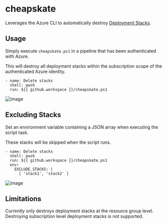 # cheapskate

Leverages the Azure CLI to automatically destroy [Deployment Stacks](https://learn.microsoft.com/en-us/azure/azure-resource-manager/bicep/deployment-stacks?tabs=azure-powershell).

## Usage

Simply execute `cheapskate.ps1` in a pipeline that has been authenticated with Azure. 

This will destroy all deployment stacks within the subscription scope of the authenticated Azure identity.

```
- name: Delete stacks
  shell: pwsh
  run: ${{ github.workspace }}/cheapskate.ps1
```

![image](https://github.com/jamesSampica/cheapskate/assets/2416676/7639cf77-f124-4188-8ea8-d3a09b445554)


## Excluding Stacks

Set an environment variable containing a JSON array when executing the script task.

These stacks will be skipped when the script runs.

```
- name: Delete stacks
  shell: pwsh
  run: ${{ github.workspace }}/cheapskate.ps1
  env:
    EXCLUDE_STACKS: |
      [ 'stack1', 'stack2' ]
```

![image](https://github.com/jamesSampica/cheapskate/assets/2416676/2cd46f02-ab60-4125-893c-918a5fc1ef95)


## Limitations

Currently only destroys deployment stacks at the resource group level. Destroying subscription level deployment stacks is not supported.

